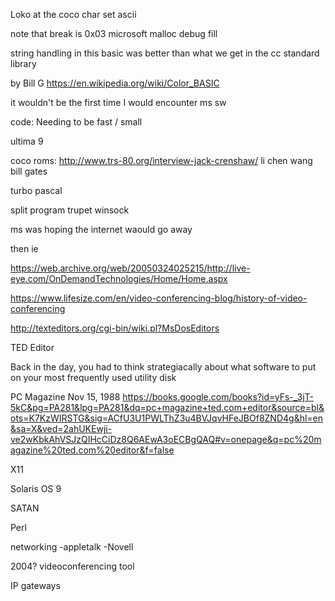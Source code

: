 Loko at the coco char set
ascii

note that break is 0x03
microsoft malloc debug fill

string handling in this basic was better than what we get in the cc standard library

by Bill G
https://en.wikipedia.org/wiki/Color_BASIC

it wouldn't be the first time I would encounter ms sw


code: Needing to be fast / small


ultima 9


coco roms: http://www.trs-80.org/interview-jack-crenshaw/
li chen wang
bill gates

turbo pascal


split program
trupet winsock

ms was hoping the internet waould go away

then ie


https://web.archive.org/web/20050324025215/http://live-eye.com/OnDemandTechnologies/Home/Home.aspx

https://www.lifesize.com/en/video-conferencing-blog/history-of-video-conferencing



http://texteditors.org/cgi-bin/wiki.pl?MsDosEditors

TED Editor

Back in the day, you had to think strategiacally about what software to put on your most frequently used utility disk

PC Magazine Nov 15, 1988
https://books.google.com/books?id=yFs-_3jT-5kC&pg=PA281&lpg=PA281&dq=pc+magazine+ted.com+editor&source=bl&ots=K7KzWIRSTG&sig=ACfU3U1PWLThZ3u4BVJqvHFeJBOf8ZND4g&hl=en&sa=X&ved=2ahUKEwji-ve2wKbkAhVSJzQIHcCiDz8Q6AEwA3oECBgQAQ#v=onepage&q=pc%20magazine%20ted.com%20editor&f=false


X11

Solaris
OS 9

SATAN

Perl


networking
-appletalk
-Novell

2004? videoconferencing tool


IP gateways
